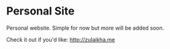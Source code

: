 # Personal Site
Personal website. Simple for now but more will be added soon.

Check it out if you'd like: http://zulaikha.me

